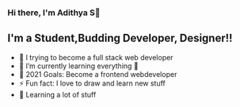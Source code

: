 ### Hi there, I'm Adithya S👋

## I'm a Student,Budding Developer, Designer!!

- 🔭 I trying to become a full stack web developer 
- 🌱 I’m currently learning everything 🤣
- 🥅 2021 Goals: Become a frontend webdeveloper
- ⚡ Fun fact: I love to draw and  learn new stuff
- 🎯 Learning a lot of stuff
